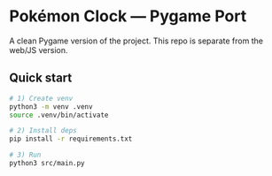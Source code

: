 # Pokémon Clock — Pygame Port

A clean Pygame version of the project. This repo is separate from the web/JS version.

## Quick start

```bash
# 1) Create venv
python3 -m venv .venv
source .venv/bin/activate

# 2) Install deps
pip install -r requirements.txt

# 3) Run
python3 src/main.py
